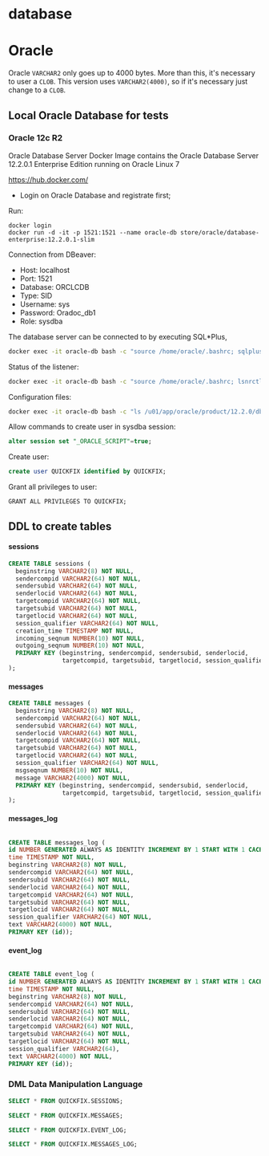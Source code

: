 # database

# Oracle

Oracle `VARCHAR2` only goes up to 4000 bytes. More than this, it's necessary to user a `CLOB`. 
This version uses `VARCHAR2(4000)`, so if it's necessary just change to a `CLOB`.


## Local Oracle Database for tests

### Oracle 12c R2

Oracle Database Server Docker Image contains the Oracle Database Server 12.2.0.1 Enterprise Edition running on Oracle Linux 7

https://hub.docker.com/
- Login on Oracle Database and registrate first;

Run:
```
docker login
docker run -d -it -p 1521:1521 --name oracle-db store/oracle/database-enterprise:12.2.0.1-slim
```

Connection from DBeaver:
- Host: localhost
- Port: 1521
- Database: ORCLCDB
- Type: SID
- Username: sys
- Password: Oradoc_db1
- Role: sysdba


The database server can be connected to by executing SQL*Plus,
```bash
docker exec -it oracle-db bash -c "source /home/oracle/.bashrc; sqlplus /nolog"
```

Status of the listener:
```bash
docker exec -it oracle-db bash -c "source /home/oracle/.bashrc; lsnrctl status"
```

Configuration files:
```bash
docker exec -it oracle-db bash -c "ls /u01/app/oracle/product/12.2.0/dbhome_1/admin/ORCLCDB/"
```

Allow commands to create user in sysdba session:
```sql
alter session set "_ORACLE_SCRIPT"=true;
```

Create user:
```sql
create user QUICKFIX identified by QUICKFIX;
```

Grant all privileges to user:
```
GRANT ALL PRIVILEGES TO QUICKFIX;
```

## DDL to create tables


#### sessions

```sql
CREATE TABLE sessions (
  beginstring VARCHAR2(8) NOT NULL,
  sendercompid VARCHAR2(64) NOT NULL,
  sendersubid VARCHAR2(64) NOT NULL,
  senderlocid VARCHAR2(64) NOT NULL,
  targetcompid VARCHAR2(64) NOT NULL,
  targetsubid VARCHAR2(64) NOT NULL,
  targetlocid VARCHAR2(64) NOT NULL,
  session_qualifier VARCHAR2(64) NOT NULL,
  creation_time TIMESTAMP NOT NULL,
  incoming_seqnum NUMBER(10) NOT NULL,
  outgoing_seqnum NUMBER(10) NOT NULL,
  PRIMARY KEY (beginstring, sendercompid, sendersubid, senderlocid,
               targetcompid, targetsubid, targetlocid, session_qualifier)
);
```


#### messages

```sql
CREATE TABLE messages (
  beginstring VARCHAR2(8) NOT NULL,
  sendercompid VARCHAR2(64) NOT NULL,
  sendersubid VARCHAR2(64) NOT NULL,
  senderlocid VARCHAR2(64) NOT NULL,
  targetcompid VARCHAR2(64) NOT NULL,
  targetsubid VARCHAR2(64) NOT NULL,
  targetlocid VARCHAR2(64) NOT NULL,
  session_qualifier VARCHAR2(64) NOT NULL,
  msgseqnum NUMBER(10) NOT NULL,
  message VARCHAR2(4000) NOT NULL,
  PRIMARY KEY (beginstring, sendercompid, sendersubid, senderlocid,
               targetcompid, targetsubid, targetlocid, session_qualifier, msgseqnum)
);
```

#### messages_log

```sql

CREATE TABLE messages_log (
id NUMBER GENERATED ALWAYS AS IDENTITY INCREMENT BY 1 START WITH 1 CACHE 1000,
time TIMESTAMP NOT NULL,
beginstring VARCHAR2(8) NOT NULL,
sendercompid VARCHAR2(64) NOT NULL,
sendersubid VARCHAR2(64) NOT NULL,
senderlocid VARCHAR2(64) NOT NULL,
targetcompid VARCHAR2(64) NOT NULL,
targetsubid VARCHAR2(64) NOT NULL,
targetlocid VARCHAR2(64) NOT NULL,
session_qualifier VARCHAR2(64) NOT NULL,
text VARCHAR2(4000) NOT NULL,
PRIMARY KEY (id));
```

#### event_log

```sql

CREATE TABLE event_log (
id NUMBER GENERATED ALWAYS AS IDENTITY INCREMENT BY 1 START WITH 1 CACHE 1000,
time TIMESTAMP NOT NULL,
beginstring VARCHAR2(8) NOT NULL,
sendercompid VARCHAR2(64) NOT NULL,
sendersubid VARCHAR2(64) NOT NULL,
senderlocid VARCHAR2(64) NOT NULL,
targetcompid VARCHAR2(64) NOT NULL,
targetsubid VARCHAR2(64) NOT NULL,
targetlocid VARCHAR2(64) NOT NULL,
session_qualifier VARCHAR2(64),
text VARCHAR2(4000) NOT NULL,
PRIMARY KEY (id));
```


### DML Data Manipulation Language

```sql
SELECT * FROM QUICKFIX.SESSIONS;

SELECT * FROM QUICKFIX.MESSAGES;

SELECT * FROM QUICKFIX.EVENT_LOG;

SELECT * FROM QUICKFIX.MESSAGES_LOG;
```

